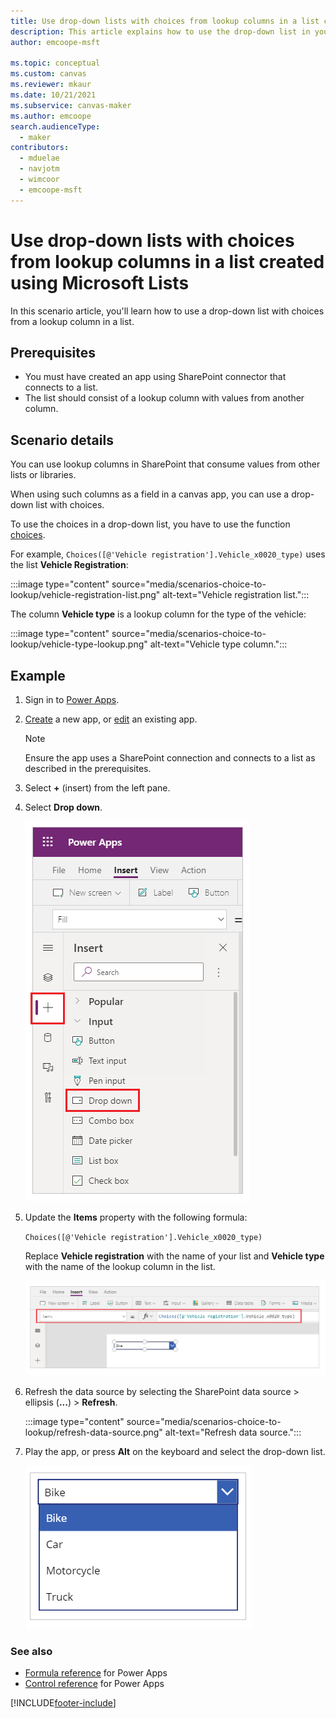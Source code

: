 ```yaml
---
title: Use drop-down lists with choices from lookup columns in a list created using Microsoft Lists
description: This article explains how to use the drop-down list in your app to show choices from a lookup column in a list created using Microsoft Lists.
author: emcoope-msft

ms.topic: conceptual
ms.custom: canvas
ms.reviewer: mkaur
ms.date: 10/21/2021
ms.subservice: canvas-maker
ms.author: emcoope
search.audienceType: 
  - maker
contributors:
  - mduelae
  - navjotm
  - wimcoor
  - emcoope-msft
---
```

# Use drop-down lists with choices from lookup columns in a list created using Microsoft Lists

In this scenario article, you'll learn how to use a drop-down list with choices from a lookup column in a list.

## Prerequisites

- You must have created an app using SharePoint connector that connects to a list.
- The list should consist of a lookup column with values from another column.

## Scenario details

You can use lookup columns in SharePoint that consume values from other lists or libraries.

When using such columns as a field in a canvas app, you can use a drop-down list with choices.

To use the choices in a drop-down list, you have to use the function [choices](../functions/function-choices.md).

For example, `Choices([@'Vehicle registration'].Vehicle_x0020_type)` uses the list **Vehicle Registration**:

:::image type="content" source="media/scenarios-choice-to-lookup/vehicle-registration-list.png" alt-text="Vehicle registration list.":::

The column **Vehicle type** is a lookup column for the type of the vehicle:

:::image type="content" source="media/scenarios-choice-to-lookup/vehicle-type-lookup.png" alt-text="Vehicle type column.":::

## Example

1. Sign in to [Power Apps](https://make.powerapps.com).

1. [Create](../app-from-sharepoint.md) a new app, or [edit](../edit-app.md) an existing app.

    > [!NOTE]
    > Ensure the app uses a SharePoint connection and connects to a list as described in the prerequisites.

1. Select **+** (insert) from the left pane.

1. Select **Drop down**.

    ![Select Drop down.](./media/scenarios-choice-to-lookup/insert-drop-down.png "Select Drop down")

1. Update the **Items** property with the following formula:

    `Choices([@'Vehicle registration'].Vehicle_x0020_type)`

    Replace **Vehicle registration** with the name of your list and **Vehicle type** with the name of the lookup column in the list.

    ![Choices formula.](./media/scenarios-choice-to-lookup/choices-formula.png "Choices formula")

1. Refresh the data source by selecting the SharePoint data source > ellipsis (**...**) > **Refresh**.

    :::image type="content" source="media/scenarios-choice-to-lookup/refresh-data-source.png" alt-text="Refresh data source.":::

1. Play the app, or press **Alt** on the keyboard and select the drop-down list.

    ![Drop-down choices.](./media/scenarios-choice-to-lookup/drop-down-choices.png "Drop-down choices")

### See also

- [Formula reference](../formula-reference.md) for Power Apps
- [Control reference](../reference-properties.md) for Power Apps

[!INCLUDE[footer-include](../../../includes/footer-banner.md)]
